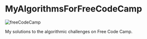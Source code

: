 # MyAlgorithmsForFreeCodeCamp

![freeCodeCamp](https://cdn-images-1.medium.com/max/1200/1*USVOsF5qZ-lwf3OEmDZpJw.png)

My solutions to the algorithmic challenges on Free Code Camp.
